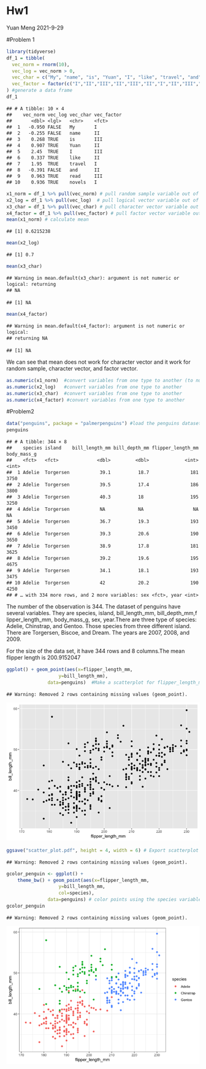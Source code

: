 Hw1
================
Yuan Meng
2021-9-29

\#Problem 1

``` r
library(tidyverse)
df_1 = tibble(
  vec_norm = rnorm(10),
  vec_log = vec_norm > 0,
  vec_char = c("My", "name", "is", "Yuan", "I", "like", "travel", "and", "read", "novels"),
  vec_factor = factor(c("I","II","III","II","III","II","I","II","III","I"))
) #generate a data frame
df_1
```

    ## # A tibble: 10 × 4
    ##    vec_norm vec_log vec_char vec_factor
    ##       <dbl> <lgl>   <chr>    <fct>     
    ##  1   -0.950 FALSE   My       I         
    ##  2   -0.255 FALSE   name     II        
    ##  3    0.268 TRUE    is       III       
    ##  4    0.907 TRUE    Yuan     II        
    ##  5    2.45  TRUE    I        III       
    ##  6    0.337 TRUE    like     II        
    ##  7    1.95  TRUE    travel   I         
    ##  8   -0.391 FALSE   and      II        
    ##  9    0.963 TRUE    read     III       
    ## 10    0.936 TRUE    novels   I

``` r
x1_norm = df_1 %>% pull(vec_norm) # pull random sample variable out of the dataframe
x2_log = df_1 %>% pull(vec_log)  # pull logical vector variable out of the dataframe
x3_char = df_1 %>% pull(vec_char) # pull character vector variable out of the dataframe
x4_factor = df_1 %>% pull(vec_factor) # pull factor vector variable out of the dataframe
mean(x1_norm) # calculate mean
```

    ## [1] 0.6215238

``` r
mean(x2_log)
```

    ## [1] 0.7

``` r
mean(x3_char)
```

    ## Warning in mean.default(x3_char): argument is not numeric or logical: returning
    ## NA

    ## [1] NA

``` r
mean(x4_factor)
```

    ## Warning in mean.default(x4_factor): argument is not numeric or logical:
    ## returning NA

    ## [1] NA

We can see that mean does not work for character vector and it work for
random sample, character vector, and factor vector.

``` r
as.numeric(x1_norm)  #convert variables from one type to another (to numerical type)
as.numeric(x2_log)   #convert variables from one type to another
as.numeric(x3_char)  #convert variables from one type to another
as.numeric(x4_factor) #convert variables from one type to another
```

\#Problem2

``` r
data("penguins", package = "palmerpenguins") #load the penguins dataset
penguins
```

    ## # A tibble: 344 × 8
    ##    species island    bill_length_mm bill_depth_mm flipper_length_mm body_mass_g
    ##    <fct>   <fct>              <dbl>         <dbl>             <int>       <int>
    ##  1 Adelie  Torgersen           39.1          18.7               181        3750
    ##  2 Adelie  Torgersen           39.5          17.4               186        3800
    ##  3 Adelie  Torgersen           40.3          18                 195        3250
    ##  4 Adelie  Torgersen           NA            NA                  NA          NA
    ##  5 Adelie  Torgersen           36.7          19.3               193        3450
    ##  6 Adelie  Torgersen           39.3          20.6               190        3650
    ##  7 Adelie  Torgersen           38.9          17.8               181        3625
    ##  8 Adelie  Torgersen           39.2          19.6               195        4675
    ##  9 Adelie  Torgersen           34.1          18.1               193        3475
    ## 10 Adelie  Torgersen           42            20.2               190        4250
    ## # … with 334 more rows, and 2 more variables: sex <fct>, year <int>

The number of the observation is 344. The dataset of penguins have
several variables. They are species, island, bill\_length\_mm,
bill\_depth\_mm,f lipper\_length\_mm, body\_mass\_g, sex, year.There are
three type of species: Adelie, Chinstrap, and Gentoo. Those species from
three different island. There are Torgersen, Biscoe, and Dream. The
years are 2007, 2008, and 2009.

For the size of the data set, it have 344 rows and 8 columns.The mean
flipper length is 200.9152047

``` r
ggplot() + geom_point(aes(x=flipper_length_mm,
                   y=bill_length_mm),
               data=penguins)  #Make a scatterplot for flipper_length_mm vs bill_length_mm
```

    ## Warning: Removed 2 rows containing missing values (geom_point).

![](Hw1_files/figure-gfm/unnamed-chunk-5-1.png)<!-- -->

``` r
ggsave("scatter_plot.pdf", height = 4, width = 6) # Export scatterplot to project directory
```

    ## Warning: Removed 2 rows containing missing values (geom_point).

``` r
gcolor_penguin <- ggplot() + 
    theme_bw() + geom_point(aes(x=flipper_length_mm,
                   y=bill_length_mm,
                   col=species),
               data=penguins) # color points using the species variable
gcolor_penguin
```

    ## Warning: Removed 2 rows containing missing values (geom_point).

![](Hw1_files/figure-gfm/unnamed-chunk-6-1.png)<!-- -->
